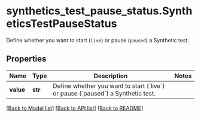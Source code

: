 # synthetics_test_pause_status.SyntheticsTestPauseStatus

Define whether you want to start (`live`) or pause (`paused`) a Synthetic test.
## Properties
Name | Type | Description | Notes
------------ | ------------- | ------------- | -------------
**value** | **str** | Define whether you want to start (&#x60;live&#x60;) or pause (&#x60;paused&#x60;) a Synthetic test. | 

[[Back to Model list]](README.md#documentation-for-models) [[Back to API list]](README.md#documentation-for-api-endpoints) [[Back to README]](README.md)



